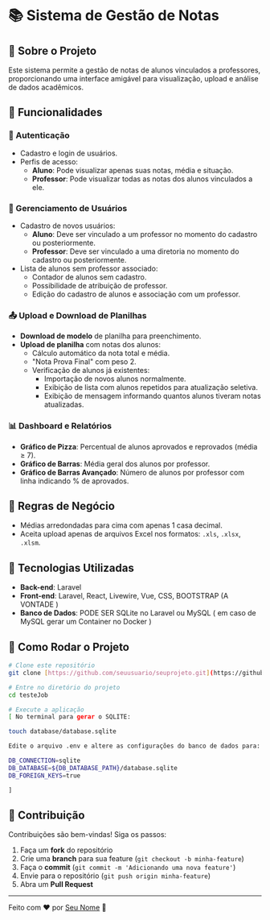 # 📚 Sistema de Gestão de Notas

## 📌 Sobre o Projeto

Este sistema permite a gestão de notas de alunos vinculados a professores, proporcionando uma interface amigável para visualização, upload e análise de dados acadêmicos.

## 🚀 Funcionalidades

### 🔐 Autenticação

- Cadastro e login de usuários.
- Perfis de acesso:
  - **Aluno**: Pode visualizar apenas suas notas, média e situação.
  - **Professor**: Pode visualizar todas as notas dos alunos vinculados a ele.

### 📂 Gerenciamento de Usuários

- Cadastro de novos usuários:
  - **Aluno**: Deve ser vinculado a um professor no momento do cadastro ou posteriormente.
  - **Professor**: Deve ser vinculado a uma diretoria no momento do cadastro ou posteriormente.
- Lista de alunos sem professor associado:
  - Contador de alunos sem cadastro.
  - Possibilidade de atribuição de professor.
  - Edição do cadastro de alunos e associação com um professor.

### 📤 Upload e Download de Planilhas

- **Download de modelo** de planilha para preenchimento.
- **Upload de planilha** com notas dos alunos:
  - Cálculo automático da nota total e média.
  - "Nota Prova Final" com peso 2.
  - Verificação de alunos já existentes:
    - Importação de novos alunos normalmente.
    - Exibição de lista com alunos repetidos para atualização seletiva.
    - Exibição de mensagem informando quantos alunos tiveram notas atualizadas.

### 📊 Dashboard e Relatórios

- **Gráfico de Pizza**: Percentual de alunos aprovados e reprovados (média ≥ 7).
- **Gráfico de Barras**: Média geral dos alunos por professor.
- **Gráfico de Barras Avançado**: Número de alunos por professor com linha indicando % de aprovados.

## 📝 Regras de Negócio

- Médias arredondadas para cima com apenas 1 casa decimal.
- Aceita upload apenas de arquivos Excel nos formatos: `.xls`, `.xlsx`, `.xlsm`.

## 🔧 Tecnologias Utilizadas

- **Back-end**: Laravel
- **Front-end**: Laravel, React, Livewire, Vue, CSS, BOOTSTRAP (A VONTADE )
- **Banco de Dados**: PODE SER SQLite no Laravel ou MySQL ( em caso de MySQL gerar um Container no Docker )

## 🚀 Como Rodar o Projeto

```sh
# Clone este repositório
git clone [https://github.com/seuusuario/seuprojeto.git](https://github.com/eduardojc/testeJob.git)

# Entre no diretório do projeto
cd testeJob

# Execute a aplicação
[ No terminal para gerar o SQLITE: 

touch database/database.sqlite

Edite o arquivo .env e altere as configurações do banco de dados para:

DB_CONNECTION=sqlite
DB_DATABASE=${DB_DATABASE_PATH}/database.sqlite
DB_FOREIGN_KEYS=true

]

```

## 🤝 Contribuição

Contribuições são bem-vindas! Siga os passos:

1. Faça um **fork** do repositório
2. Crie uma **branch** para sua feature (`git checkout -b minha-feature`)
3. Faça o **commit** (`git commit -m 'Adicionando uma nova feature'`)
4. Envie para o repositório (`git push origin minha-feature`)
5. Abra um **Pull Request**

---

Feito com ❤️ por [Seu Nome](https://github.com/eduardojc) 🚀

